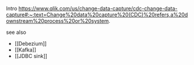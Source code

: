 Intro https://www.qlik.com/us/change-data-capture/cdc-change-data-capture#:~:text=Change%20data%20capture%20(CDC)%20refers,a%20downstream%20process%20or%20system.

see also
- [[Debezium]]
- [[Kafka]]
- [[JDBC sink]]